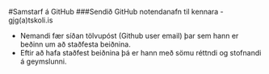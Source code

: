 #Samstarf á GitHub
###Sendið GitHub notendanafn til kennara - gjg(a)tskoli.is
* Nemandi fær síðan tölvupóst (Github user email) þar sem hann er beðinn um að staðfesta beiðnina. 
* Eftir að hafa staðfest beiðnina þá er hann með sömu réttndi og stofnandi á geymslunni.
